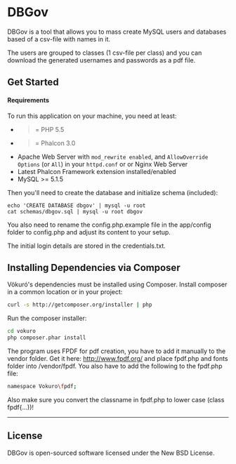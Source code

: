 DBGov
======

DBGov is a tool that allows you to mass create MySQL users and databases based of a csv-file with names in it.

The users are grouped to classes (1 csv-file per class) and you can download the generated usernames and passwords as a pdf file.


Get Started
-----------

#### Requirements

To run this application on your machine, you need at least:

* >= PHP 5.5
* >= Phalcon 3.0
* Apache Web Server with `mod_rewrite enabled`, and `AllowOverride Options` (or `All`) in your `httpd.conf` or or Nginx Web Server
* Latest Phalcon Framework extension installed/enabled
* MySQL >= 5.1.5

Then you'll need to create the database and initialize schema (included):

    echo 'CREATE DATABASE dbgov' | mysql -u root
    cat schemas/dbgov.sql | mysql -u root dbgov

You also need to rename the config.php.example file in the app/config folder to config.php and adjust its content to your setup.

The initial login details are stored in the credentials.txt.

Installing Dependencies via Composer
------------------------------------
Vökuró's dependencies must be installed using Composer. Install composer in a common location or in your project:

```bash
curl -s http://getcomposer.org/installer | php
```

Run the composer installer:

```bash
cd vokuro
php composer.phar install
```

The program uses FPDF for pdf creation, you have to add it manually to the vendor folder. 
Get it here: http://www.fpdf.org/ and place fpdf.php and fonts folder into /vendor/fpdf. You also have to add the following to the fpdf.php file:

````bash
namespace Vokuro\fpdf;
````
Also make sure you convert the classname in fpdf.php to lower case (class fpdf{...))! 

-------
License
-------
DBGov is open-sourced software licensed under the New BSD License.
